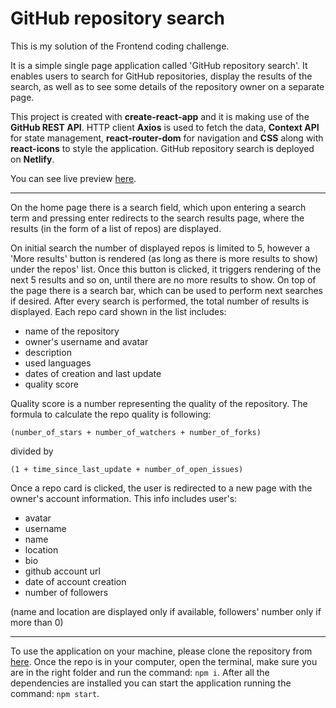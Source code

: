 # GitHub repository search

This is my solution of the Frontend coding challenge.

It is a simple single page application called 'GitHub repository search'. It enables users to search for GitHub repositories, display the results of the search, as well as to see some details of the repository owner on a separate page.

This project is created with **create-react-app** and it is making use of the **GitHub REST API**. HTTP client **Axios** is used to fetch the data, **Context API** for state management, **react-router-dom** for navigation and **CSS** along with **react-icons** to style the application. GitHub repository search is deployed on **Netlify**.

You can see live preview [here](https://git-hub-repo-search.netlify.app/).

---

On the home page there is a search field, which upon entering a search term and pressing enter redirects to the search results page, where the results (in the form of a list of repos) are displayed.

On initial search the number of displayed repos is limited to 5, however a 'More results' button is rendered (as long as there is more results to show) under the repos' list. Once this button is clicked, it triggers rendering of the next 5 results and so on, until there are no more results to show. On top of the page there is a search bar, which can be used to perform next searches if desired. After every search is performed, the total number of results is displayed. Each repo card shown in the list includes:

- name of the repository
- owner's username and avatar
- description
- used languages
- dates of creation and last update
- quality score

Quality score is a number representing the quality of the repository. The formula to calculate the repo quality is following:

`(number_of_stars + number_of_watchers + number_of_forks)`

divided by

`(1 + time_since_last_update + number_of_open_issues)`

Once a repo card is clicked, the user is redirected to a new page with the owner's account information. This info includes user's:

- avatar
- username
- name
- location
- bio
- github account url
- date of account creation
- number of followers

(name and location are displayed only if available, followers' number only if more than 0)

---

To use the application on your machine, please clone the repository from [here](https://github.com/osmonoh/git-hub-search). Once the repo is in your computer, open the terminal, make sure you are in the right folder and run the command: `npm i`. After all the dependencies are installed you can start the application running the command: `npm start`.
